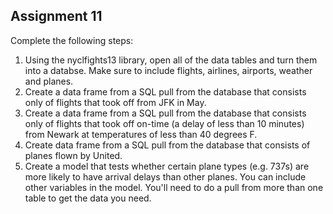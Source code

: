 Assignment 11
---

Complete the following steps:

1. Using the nyclfights13 library, open all of the data tables and turn them into a databse. Make sure to include flights, airlines, airports, weather and planes.
2. Create a data frame from a SQL pull from the database that consists only of flights that took off from JFK in May.
3. Create a data frame from a SQL pull from the database that consists only of flights that took off on-time (a delay of less than 10 minutes) from Newark at temperatures of less than 40 degrees F.
4. Create data frame from a SQL pull from the database that consists of planes flown by United.
5. Create a model that tests whether certain plane types (e.g. 737s) are more likely to have arrival delays than other planes. You can include other variables in the model. You'll need to do a pull from more than one table to get the data you need. 
